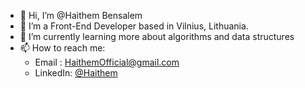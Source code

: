 - 👋 Hi, I’m @Haithem Bensalem
- 👀 I’m a Front-End Developer based in Vilnius, Lithuania. 
- 🌱 I’m currently learning more about algorithms and data structures
- 📫 How to reach me:
  -  Email   : HaithemOfficial@gmail.com
  -  LinkedIn: [@Haithem](https://www.linkedin.com/in/haithem-bensalem-193a4515a/)

<!---
HaithemOfficial/HaithemOfficial is a ✨ special ✨ repository because its `README.md` (this file) appears on your GitHub profile.
You can click the Preview link to take a look at your changes.
--->
